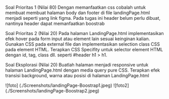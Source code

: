 Soal Prioritas 1 (Nilai 80)
Dengan memanfaatkan css cobalah untuk membuat membuat halaman body dan footer di file landingPage.html menjadi seperti yang link figma.
Pada tugas ini header belum perlu dibuat, nantinya header dapat memanfaatkan boostrab

Soal Prioritas 2 (Nilai 20)
Pada halaman LandingPage.html implementasikan efek hover pada form input atau element lain sesuai keinginan kalian.
Gunakan CSS pada external file dan implementasikan selection class CSS pada element HTML.
Terapkan CSS Specifity untuk selector element HTML dengan id, tag, class dll. seperti #header h1 > h1.


Soal Eksplorasi (Nilai 20)
Buatlah halaman menjadi responsive untuk halaman LandingPage.html dengan media query pure CSS.
Terapkan efek transisi background, warna atau posisi di halaman LandingPage.html

![foto] (./Screenshots/landingPage-Boostrap1.jpeg)
![foto2] (./Screenshots/landingPage-Boostrap2.jpeg)